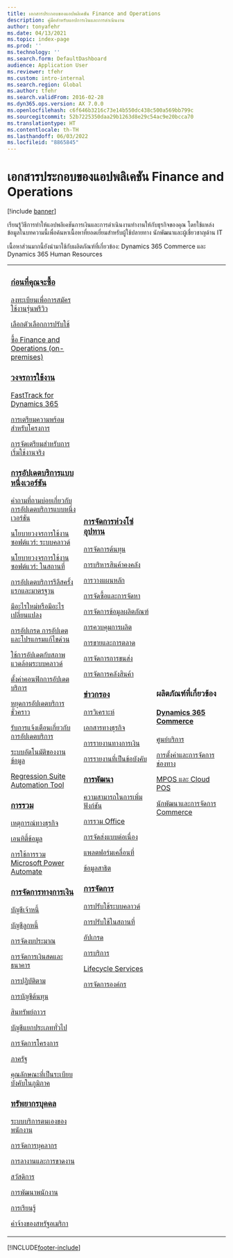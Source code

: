 ```yaml
---
title: เอกสารประกอบของแอปพลิเคชัน Finance and Operations
description: คู่มือสำหรับแอปการเงินและการดำเนินงาน
author: tonyafehr
ms.date: 04/13/2021
ms.topic: index-page
ms.prod: ''
ms.technology: ''
ms.search.form: DefaultDashboard
audience: Application User
ms.reviewer: tfehr
ms.custom: intro-internal
ms.search.region: Global
ms.author: tfehr
ms.search.validFrom: 2016-02-28
ms.dyn365.ops.version: AX 7.0.0
ms.openlocfilehash: c6f646b3216c73e14b550dc438c500a569bb799c
ms.sourcegitcommit: 52b7225350daa29b1263d8e29c54ac9e20bcca70
ms.translationtype: HT
ms.contentlocale: th-TH
ms.lasthandoff: 06/03/2022
ms.locfileid: "8865845"
---
```

# <a name="finance-and-operations-application-documentation"></a>เอกสารประกอบของแอปพลิเคชัน Finance and Operations

[!include [banner](includes/banner.md)]

เรียนรู้วิธีการทำให้แอปพลิเคชันการเงินและการดำเนินงานทำงานให้กับธุรกิจของคุณ โดยใช้แหล่งข้อมูลในบทความนี้เพื่อค้นหาเนื้อหาที่ยอดเยี่ยมสำหรับผู้ใช้ปลายทาง นักพัฒนาและผู้เชี่ยวชาญด้าน IT 

เนื้อหาส่วนมากนี้ยังนำมาใช้กับผลิตภัณฑ์ที่เกี่ยวข้อง: Dynamics 365 Commerce และ Dynamics 365 Human Resources 

<table>
<colgroup>
<col width="33%" />
<col width="33%" />
<col width="33%" />
</colgroup>
<tbody>
<tr class="odd">
<td>
<h3><a href="get-started/before-you-buy.md">ก่อนที่คุณจะซื้อ</a></h3>
<p><a href="../dev-itpro/dev-tools/sign-up-preview-subscription.md">ลงทะเบียนเพื่อการสมัครใช้งานรุ่นพรีวิว</a></p>
 <p><a href="../dev-itpro/deployment/choose-deployment-type.md">เลือกตัวเลือกการปรับใช้</a></p>
 <p><a href="get-started/purchase-on-premises.md">ซื้อ Finance and Operations (on-premises)</a></p>

<h3><a href="imp-lifecycle/implementation-lifecycle.md">วงจรการใช้งาน</a></h3>
<p><a href="/dynamics365/fasttrack/">FastTrack for Dynamics 365</a></p>
<p><a href="imp-lifecycle/onboard.md">การเตรียมความพร้อมสำหรับโครงการ</a></p>
<p><a href="imp-lifecycle/prepare-go-live.md">การจัดเตรียมสำหรับการเริ่มใช้งานจริง</a></p>

<h3><a href="../dev-itpro/lifecycle-services/oneversion-overview.md">การอัปเดตบริการแบบหนึ่งเวอร์ชัน</a></h3>
<p><a href="get-started/one-version.md">คำถามที่ถามบ่อยเกี่ยวกับการอัปเดตบริการแบบหนึ่งเวอร์ชัน</a></p>
<p><a href="../dev-itpro/migration-upgrade/versions-update-policy.md">นโยบายวงจรการใช้งานซอฟต์แวร์: ระบบคลาวด์</a></p>
<p><a href="../dev-itpro/migration-upgrade/on-prem-version-update-policy.md">นโยบายวงจรการใช้งานซอฟต์แวร์: ในสถานที่</a></p>
<p><a href="get-started/public-preview-releases.md">การอัปเดตบริการรีลีสครั้งแรกและมาตรฐาน</a></p>
<p><a href="get-started/whats-new-changed.md">มีอะไรใหม่หรือมีอะไรเปลี่ยนแปลง</a></p>
<p><a href="../dev-itpro/migration-upgrade/upgrade-home-page.md">การอัปเกรด การอัปเดต และโปรแกรมแก้ไขด่วน</a></p>
<p><a href="../dev-itpro/deployment/apply-deployable-package-system.md">ใช้การอัปเดตกับสภาพแวดล้อมระบบคลาวด์</a></p>
<p><a href="../dev-itpro/lifecycle-services/configure-service-updates.md">ตั้งค่าคอนฟิกการอัปเดตบริการ</a></p>
<p><a href="../dev-itpro/lifecycle-services/pause-service-updates.md">หยุดการอัปเดตบริการชั่วคราว</a></p>
<p><a href="../dev-itpro/lifecycle-services/notifications-service-updates.md">รับการแจ้งเตือนเกี่ยวกับการอัปเดตบริการ</a></p>
<p><a href="../dev-itpro/data-entities/data-task-automation.md">ระบบอัตโนมัติของงานข้อมูล</a></p>
<p><a href="../dev-itpro/lifecycle-services/using-task-guides-and-bpm-to-create-user-acceptance-tests.md">Regression Suite Automation Tool</a></p>

<h3><a href="../dev-itpro/data-entities/integration-overview.md">การรวม</a></h3>
<p><a href="../dev-itpro/business-events/home-page.md">เหตุการณ์ทางธุรกิจ</a></p>
<p><a href="../dev-itpro/data-entities/data-entities.md">เอนทิตี้ข้อมูล</a></p>
<p><a href="../dev-itpro/data-entities/fin-ops-connector.md">การใช้การรวม Microsoft Power Automate</a></p>

<h3><a href="../../finance/index.md">การจัดการทางการเงิน</a></h3>
<p><a href="../../finance/accounts-payable/accounts-payable.md">บัญชีเจ้าหนี้</a></p>
<p><a href="../../finance/accounts-receivable/accounts-receivable.md">บัญชีลูกหนี้</a></p>
<p><a href="../../finance/budgeting/budgeting-overview.md">การจัดงบประมาณ</a></p>
<p><a href="../../finance/cash-bank-management/cash-bank-management.md">การจัดการเงินสดและธนาคาร</a></p>
<p><a href="../../finance/general-ledger/audit-policy-rules.md">การปฏิบัติตาม</a></p>
<p><a href="../../finance/cost-accounting/cost-accounting-home-page.md">การบัญชีต้นทุน</a></p>
<p><a href="../../finance/fixed-assets/fixed-assets.md">สินทรัพย์ถาวร</a></p>
<p><a href="../../finance/general-ledger/general-ledger.md">บัญชีแยกประเภททั่วไป</a></p>
<p><a href="/dynamics365/project-operations/prod-pma/overview-project-management-accounting">การจัดการโครงการ</a></p>
<p><a href="../../finance/public-sector/public-sector-functionality.md">ภาครัฐ</a></p>
<p><a href="../dev-itpro/lcs-solutions/country-region.md">คุณลักษณะที่เป็นระเบียบบังคับในภูมิภาค</a></p>

<h3><a href="hr/hr-landing-page.md">ทรัพยากรบุคคล</a></h3>
<p><a href="../../human-resources/hr-employee-manager-self-service-overview.md">ระบบบริการตนเองของพนักงาน</a></p>
<p><a href="../../human-resources/hr-personnel-departments-jobs-positions.md">การจัดการบุคลากร</a></p>
<p><a href="../../human-resources/hr-leave-and-absence-overview.md">การลางานและการขาดงาน</a></p>
<p><a href="../../human-resources/hr-benefits-manage-program.md">สวัสดิการ</a></p>
<p><a href="../../human-resources/hr-develop-performance-management-overview.md">การพัฒนาพนักงาน</a></p>
<p><a href="../../human-resources/hr-learning-courses.md">การเรียนรู้</a></p>
 <p><a href="hr/localizations/noam-usa-payroll.md">ค่าจ้างของสหรัฐอเมริกา</a></p>

</td>
<td>
<h3><a href="../../supply-chain/index.md">การจัดการห่วงโซ่อุปทาน</a></h3>
<p><a href="../../supply-chain/cost-management/costing-sheets.md">การจัดการต้นทุน</a></p>
<p><a href="../../supply-chain/inventory/inventory-home-page.md">การบริหารสินค้าคงคลัง</a></p>
<p><a href="../../supply-chain/master-planning/master-plans.md">การวางแผนหลัก</a></p>
<p><a href="../../supply-chain/procurement/procurement-sourcing-overview.md">การจัดซื้อและการจัดหา</a></p>
<p><a href="../../supply-chain/pim/product-information.md">การจัดการข้อมูลผลิตภัณฑ์</a></p>
<p><a href="../../supply-chain/production-control/production-process-overview.md">การควบคุมการผลิต</a></p>
<p><a href="../../supply-chain/sales-marketing/overview-sales-marketing.md">การขายและการตลาด</a></p>
<p><a href="../../supply-chain/transportation/transportation-management-overview.md">การจัดการการขนส่ง</a></p>
<p><a href="../../supply-chain/warehousing/warehouse-configuration.md">การจัดการคลังสินค้า</a></p>


<h3><a href="../dev-itpro/analytics/bi-reporting-home-page.md">ข่าวกรอง</a></h3>
<p><a href="../dev-itpro/analytics/analytics.md">การวิเคราะห์</a></p>
 <p><a href="../dev-itpro/analytics/document-reporting-services.md">เอกสารทางธุรกิจ</a></p>
<p><a href="../dev-itpro/analytics/financial-reporting-intro.md">การรายงานทางการเงิน</a></p>
<p><a href="../dev-itpro/analytics/general-electronic-reporting.md">การรายงานที่เป็นข้อบังคับ</a></p>



<h3><a href="../dev-itpro/dev-tools/developer-home-page.md">การพัฒนา</h3>
<p><a href="../dev-itpro/extensibility/extensibility-home-page.md">ความสามารถในการเพิ่มฟังก์ชัน</a></p>
<p><a href="../dev-itpro/office-integration/office-integration.md">การรวม Office</a></p>
<p><a href="../dev-itpro/dev-tools/continuous-delivery-home-page.md">การจัดส่งแบบต่อเนื่อง</a></p>
<p><a href="../dev-itpro/mobile-apps/platform/mobile-platform-home-page.md">แพลตฟอร์มเคลื่อนที่</a></p>
<p><a href="get-started/demo-data.md">ข้อมูลสาธิต</a></p>

<h3><a href="../dev-itpro/sysadmin/system-administration-home-page.md">การจัดการ</h3>
<p><a href="../dev-itpro/deployment/cloud-deployment-overview.md">การปรับใช้ระบบคลาวด์</a></p>
<p><a href="../dev-itpro/deployment/on-premises-deployment-landing-page.md">การปรับใช้ในสถานที่</a></p>
<p><a href="../dev-itpro/migration-upgrade/upgrade-home-page.md">อัปเกรด</a></p>
<p><a href="../dev-itpro/dev-tools/continuous-delivery-home-page.md#servicing">การบริการ</a></p>
<p><a href="../dev-itpro/lifecycle-services/lcs.md">Lifecycle Services</a></p>
<p><a href="organization-administration/organization-administration-home-page.md">การจัดการองค์กร</a></p>
</td>
<td>
<h3>ผลิตภัณฑ์ที่เกี่ยวข้อง</h3>
<h4><a href="/dynamics365/commerce/">Dynamics 365 Commerce</a></h4>
<p><a href="../../commerce/call-center-functionality.md">ศูนย์บริการ</p>
<p><a href="../../commerce/define-maintain-retail-channels.md">การตั้งค่าและการจัดการช่องทาง</p>
<p><a href="../../commerce/retail-peripherals-overview.md">MPOS และ Cloud POS</p>
<p><a href="../../commerce/dev-itpro/dev-retail-home-page.md">นักพัฒนาและการจัดการ Commerce</p>


</td>
</tr>

</tbody>
</table>


[!INCLUDE[footer-include](../../includes/footer-banner.md)]
